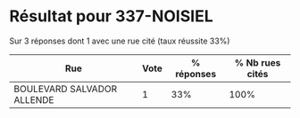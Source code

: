 # Résultat pour 337-NOISIEL

Sur 3 réponses dont 1 avec une rue cité (taux réussite 33%)

| Rue | Vote | % réponses | % Nb rues cités|
|-----|------|------------|----------------|
| BOULEVARD SALVADOR ALLENDE | 1 | 33% | 100%|
